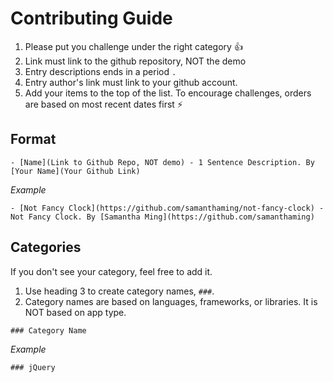 # Contributing Guide

1. Please put you challenge under the right category 👍
2. Link must link to the github repository, NOT the demo
3. Entry descriptions ends in a period `.`
4. Entry author's link must link to your github account.
5. Add your items to the top of the list. To encourage challenges, orders are based on most recent dates first ⚡️

## Format

`- [Name](Link to Github Repo, NOT demo) - 1 Sentence Description. By [Your Name](Your Github Link)`

_Example_

`- [Not Fancy Clock](https://github.com/samanthaming/not-fancy-clock) - Not Fancy Clock. By [Samantha Ming](https://github.com/samanthaming)`

## Categories

If you don't see your category, feel free to add it.

1. Use heading 3 to create category names, `###`. 
2. Category names are based on languages, frameworks, or libraries. It is NOT based on app type.

`### Category Name`

_Example_

`### jQuery`
